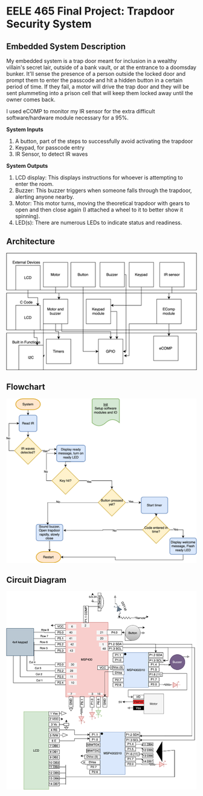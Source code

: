 # EELE 465 Final Project: Trapdoor Security System

## Embedded System Description

My embedded system is a trap door meant for inclusion in a wealthy villain's secret lair, outside of a bank vault, or at the entrance to a doomsday bunker. It'll sense the presence of a person outside the locked door and prompt them to enter the passcode and hit a hidden button in a certain period of time. If they fail, a motor will drive the trap door and they will be sent plummeting into a prison cell that will keep them locked away until the owner comes back.

I used eCOMP to monitor my IR sensor for the extra difficult software/hardware module necessary for a 95%.

**System Inputs**
1.  A button, part of the steps to successfully avoid activating the trapdoor
2.  Keypad, for passcode entry
3.  IR Sensor, to detect IR waves

**System Outputs**
1. LCD display: This displays instructions for whoever is attempting to enter the room.
2. Buzzer: This buzzer triggers when someone falls through the trapdoor, alerting anyone nearby.
3. Motor: This motor turns, moving the theoretical trapdoor with gears to open and then close again (I attached a wheel to it to better show it spinning).
4. LED(s): There are numerous LEDs to indicate status and readiness.

##  Architecture

![Software architecture](docs/assets/FinalProjectCharts-SoftwareArchitecture.svg)

## Flowchart

![Flowchart](docs/assets/FinalProjectCharts-FlowchartSimple.svg)

## Circuit Diagram

![Circuit Diagram](docs/assets/FinalProjectCharts-CircuitDiagram.svg)

